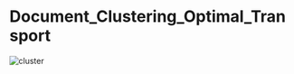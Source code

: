 # Document_Clustering_Optimal_Transport


![cluster](https://user-images.githubusercontent.com/29463052/212468613-8c8c4758-41f8-48d1-ba4d-381df8458dbf.png)
